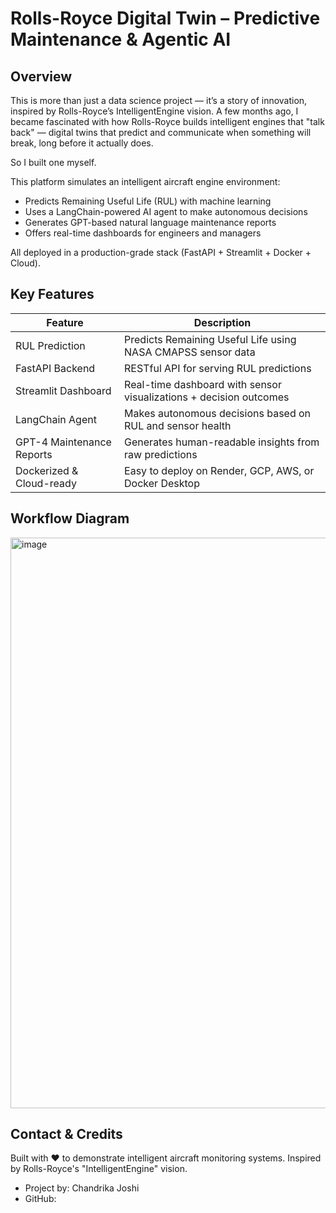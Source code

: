 # Rolls-Royce Digital Twin – Predictive Maintenance & Agentic AI
## Overview

This is more than just a data science project — it’s a story of innovation, inspired by Rolls-Royce’s IntelligentEngine vision.
A few months ago, I became fascinated with how Rolls-Royce builds intelligent engines that "talk back" — digital twins that predict and communicate when something will break, long before it actually does.

So I built one myself.

This platform simulates an intelligent aircraft engine environment:
- Predicts Remaining Useful Life (RUL) with machine learning
- Uses a LangChain-powered AI agent to make autonomous decisions
- Generates GPT-based natural language maintenance reports
- Offers real-time dashboards for engineers and managers

All deployed in a production-grade stack (FastAPI + Streamlit + Docker + Cloud).

##  Key Features

| Feature                      | Description                                                                 |
|-----------------------------|-----------------------------------------------------------------------------|
|  RUL Prediction            | Predicts Remaining Useful Life using NASA CMAPSS sensor data                |
|  FastAPI Backend           | RESTful API for serving RUL predictions                                     |
|  Streamlit Dashboard       | Real-time dashboard with sensor visualizations + decision outcomes         |
| LangChain Agent           | Makes autonomous decisions based on RUL and sensor health                   |
| GPT-4 Maintenance Reports | Generates human-readable insights from raw predictions                     |
| Dockerized & Cloud-ready  | Easy to deploy on Render, GCP, AWS, or Docker Desktop                        |

## Workflow Diagram

<img width="2088" height="913" alt="image" src="https://github.com/user-attachments/assets/0bc4453c-449d-487c-bb72-0b2a916849de" />




## Contact & Credits

Built with ❤️ to demonstrate intelligent aircraft monitoring systems. Inspired by Rolls-Royce's "IntelligentEngine" vision.


- Project by: Chandrika Joshi
- GitHub: 

